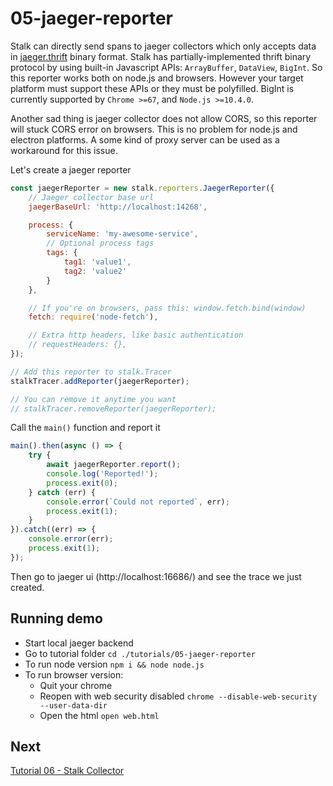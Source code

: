 # 05-jaeger-reporter

Stalk can directly send spans to jaeger collectors which only accepts data in [jaeger.thrift](https://github.com/jaegertracing/jaeger-idl/blob/master/thrift/jaeger.thrift) binary format. Stalk has partially-implemented thrift binary protocol by using built-in Javascript APIs: `ArrayBuffer`, `DataView`, `BigInt`. So this reporter works both on node.js and browsers. However your target platform must support these APIs or they must be polyfilled. BigInt is currently supported by `Chrome >=67`, and `Node.js >=10.4.0`.

Another sad thing is jaeger collector does not allow CORS, so this reporter will stuck CORS error on browsers. This is no problem for node.js and electron platforms. A some kind of proxy server can be used as a workaround for this issue.

Let's create a jaeger reporter

```js
const jaegerReporter = new stalk.reporters.JaegerReporter({
    // Jaeger collector base url
    jaegerBaseUrl: 'http://localhost:14268',

    process: {
        serviceName: 'my-awesome-service',
        // Optional process tags
        tags: {
            tag1: 'value1',
            tag2: 'value2'
        }
    },

    // If you're on browsers, pass this: window.fetch.bind(window)
    fetch: require('node-fetch'),

    // Extra http headers, like basic authentication
    // requestHeaders: {},
});

// Add this reporter to stalk.Tracer
stalkTracer.addReporter(jaegerReporter);

// You can remove it anytime you want
// stalkTracer.removeReporter(jaegerReporter);
```

Call the `main()` function and report it

```js
main().then(async () => {
    try {
        await jaegerReporter.report();
        console.log('Reported!');
        process.exit(0);
    } catch (err) {
        console.error(`Could not reported`, err);
        process.exit(1);
    }
}).catch((err) => {
    console.error(err);
    process.exit(1);
});
```

Then go to jaeger ui (http://localhost:16686/) and see the trace we just created.

## Running demo

- Start local jaeger backend
- Go to tutorial folder `cd ./tutorials/05-jaeger-reporter`
- To run node version `npm i && node node.js`
- To run browser version:
    - Quit your chrome
    - Reopen with web security disabled `chrome --disable-web-security --user-data-dir`
    - Open the html `open web.html`

## Next

[Tutorial 06 - Stalk Collector](../06-stalk-collector/README.md)
